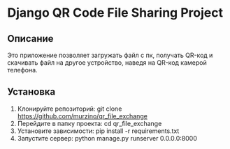 # Django QR Code File Sharing Project

## Описание
Это приложение позволяет загружать файл c пк, получать QR-код и скачивать файл на другое устройство, наведя на QR-код камерой телефона.

## Установка
1. Клонируйте репозиторий: git clone https://github.com/murzino/qr_file_exchange
2. Перейдите в папку проекта: cd qr_file_exchange
3. Установите зависимости: pip install -r requirements.txt
4. Запустите сервер: python manage.py runserver 0.0.0.0:8000 
